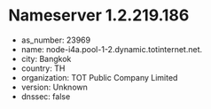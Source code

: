 # Nameserver 1.2.219.186

* as_number: 23969
* name: node-i4a.pool-1-2.dynamic.totinternet.net.
* city: Bangkok
* country: TH
* organization: TOT Public Company Limited
* version: Unknown
* dnssec: false
